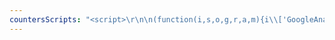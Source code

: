 ```yaml
---
countersScripts: "<script>\r\n\n(function(i,s,o,g,r,a,m){i\\['GoogleAnalyticsObject']=r;i\\[r]=i\\[r]||function(){\r\n\n(i\\[r].q=i\\[r].q||\\[]).push(arguments)},i\\[r].l=1*new Date();a=s.createElement(o),\r\n\nm=s.getElementsByTagName(o)\\[0];a.async=1;a.src=g;m.parentNode.insertBefore(a,m)\r\n\n})(window,document,'script','https://www.google-analytics.com/analytics.js','ga');\r\n\n\r\n\nga('create', 'UA-45839636-1', 'auto');\r\n\nga('send', 'pageview');\r\n\n</script>"
---
```


